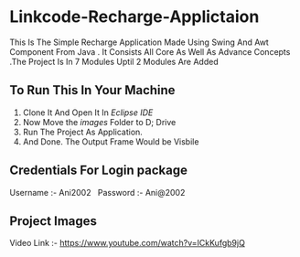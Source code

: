 # Linkcode-Recharge-Applictaion
This Is The Simple Recharge Application Made Using Swing And Awt Component From Java . It Consists  All Core As Well As Advance Concepts .The Project Is In 7 Modules Uptil 2 Modules Are Added 
## To Run This In Your Machine
1. Clone It And Open It In *Eclipse IDE*
2. Now Move the _images_ Folder to D; Drive 
3. Run The Project As Application. 
4. And Done. The Output Frame Would be Visbile 
   
## Credentials For Login package
Username :- Ani2002 &nbsp;
Password :- Ani@2002
## Project Images

Video Link :- https://www.youtube.com/watch?v=ICkKufgb9jQ
